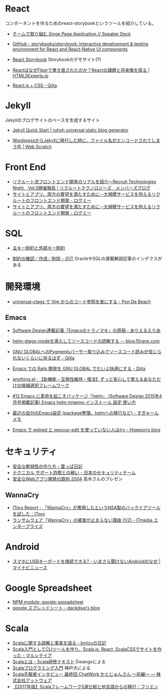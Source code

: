 # React

コンポーネントを作るためのreact-storybookというツールを紹介している。

* [チームで取り組む Singe Page Application // Speaker Deck](https://speakerdeck.com/okamuuu/timudequ-rizu-mu-singe-page-application)

* [GitHub - storybooks/storybook: Interactive development & testing environment for React and React-Native UI components](https://github.com/storybooks/storybook)
* [React Storybook](https://okamuuu.github.io/practice-storybook/?selectedKind=Welcome&selectedStory=to%20Storybook&full=0&down=1&left=1&panelRight=0&downPanel=kadirahq%2Fstorybook-addon-actions%2Factions-panel)  Storybookのデモサイト(?)

* [ReactはなぜFiberで書き直されたのか？Reactの課題と将来像を探る | HTML5Experts.jp](https://html5experts.jp/shumpei-shiraishi/23265/)

* [React.js + CSS - Qiita](http://qiita.com/koba04/items/0e81a04262e1158dbbe4)


# Jekyll

Jekyllのブログサイトのベースを生成するサイト

* [Jekyll Quick Start | ruhoh universal static blog generator](http://jekyllbootstrap.com/usage/jekyll-quick-start.html)

* [WordpressからJekyllに移行した時に、ファイル名がエンコードされてしまう件 | Web Scratch](http://efcl.info/2014/07/11/decode-file-name/)

# Front End

* [リクルート流フロントエンド開発のリアルを紹介～Recruit Technologies Night　Vol.5開催報告 | リクルートテクノロジーズ　メンバーズブログ](https://recruit-tech.co.jp/blog/2017/04/14/rtechnight5/)
* [サイトとアプリ、両方の要望を満たすために--大規模サービスを抱えるリクルートのフロントエンド開発 - ログミー](http://logmi.jp/193833)
* [サイトとアプリ、両方の要望を満たすために--大規模サービスを抱えるリクルートのフロントエンド開発 - ログミー](http://logmi.jp/193833)

# SQL

* [主キー制約と外部キー制約](https://msdn.microsoft.com/ja-jp/library/ms179610.aspx)

* [制約の確認／作成／削除 - ＠IT](http://www.atmarkit.co.jp/fdb/ref/ref_oracle/constraint.html)  OracleやSQLの連載解説記事のインデクスがある

# 開発環境

* [universal-ctags で Vim からのコード参照を楽にする - Pon De Beach](http://mizukmb.hatenablog.com/entry/2016/05/04/082739)

## Emacs

* [Software Design連載記事「Emacsのトラノマキ」の原稿 - ありえるえりあ](http://dev.ariel-networks.com/articles/emacs/)
* [helm-gtags-modeを導入してソースコードの読解する -- blog.10rane.com](http://blog.10rane.com/2014/09/17/to-reading-comprehension-of-the-source-code-by-introducing-the-helm-gtags-mode/)
* [GNU GLOBALへのPygmentsパーサー取り込みでソースコード読みが信じられないくらいに捗るはず - Qiita](http://qiita.com/5t111111/items/c14ac68f762ce71a7760)
* [Emacs での Rails 開発を GNU GLOBAL でだいぶ快適にする - Qiita](http://qiita.com/5t111111/items/5e854f6047d187ea21c7#_reference-d62c277c46666bebac72)

* [anything.el : 【新機能・互換性維持・復活】ずっと安心して使えるあなただけの候補選択フレームワーク](http://emacs.rubikitch.com/anything/)
* [#12 Emacs に革命を起こすパッケージ「helm」 (Software Design 2015年4月号掲載記事) Emacs helm migemo インストール 設定 使い方](http://emacs.rubikitch.com/sd1504-helm/)
* [最近の自分のEmacs設定 (package整理、helmへの移行など) - すぎゃーんメモ](http://memo.sugyan.com/entry/20140227/1393511303)
* [Emacs で wdired と moccur-edit を使っていない人は(ry - Higepon’s blog](http://d.hatena.ne.jp/higepon/20061226/1167098839)

# セキュリティ

* [安全な脆弱性の作り方 - 葉っぱ日記](http://d.hatena.ne.jp/hasegawayosuke/20161216/p1)
* [テクニカル サポート詐欺との戦い - 日本のセキュリティチーム](https://blogs.technet.microsoft.com/jpsecurity/2017/05/26/customer-guidance-for-wannacrypt-attacks/)
* [安全なWebアプリ開発の鉄則 2004](http://www.soi.wide.ad.jp/class/20040031/slides/10/) 高木さんのプレゼン

## WannaCry

* [ITpro Report - 「WannaCry」が悪用したというNSA製のバックドアツールを試した：ITpro](http://itpro.nikkeibp.co.jp/atcl/column/14/090100053/051900247/)
* [ランサムウェア「WannaCry」の被害が止まらない理由 (1/2) - ITmedia エンタープライズ](http://www.itmedia.co.jp/enterprise/articles/1705/16/news028.html)

# Android

* [スマホにUSBキーボードを接続できる? - いまさら聞けないAndroidのなぜ | マイナビニュース](http://news.mynavi.jp/articles/2015/11/25/android_why/)

# Google Spreadsheet

* [NPM module: google-spreadsheet](https://www.npmjs.com/package/google-spreadsheet)
* [google スプレッドシート - dackdive's blog](http://dackdive.hateblo.jp/archive/category/google%20%E3%82%B9%E3%83%97%E3%83%AC%E3%83%83%E3%83%89%E3%82%B7%E3%83%BC%E3%83%88)

# Scala

* [Scalaに関する誤解と事実を語る - kmizuの日記](http://kmizu.hatenablog.com/entry/2017/05/06/160822)
* [Scala入門としてCLIツールを作り、Scala.js, React, ScalaCSSでサイトを作った - マルシテイア](http://amagitakayosi.hatenablog.com/entry/2017/04/07/170000)
* [Scalaとは - Scala研修テキスト](https://dwango.github.io/scala_text/introduction-to-scala.html) Dwangoによる
* [Scalaプログラミング入門](http://bach.istc.kobe-u.ac.jp/lect/ProLang/org/scala.html) 神戸大による
* [Scala先駆者インタビュー 最終回 ChatWork かとじゅんさん 〜前編〜 — 株式会社アットウェア](https://www.atware.co.jp/blog/2016/12/8/scala-vol8-j5ik2o-firstpart)
* [【2017年版】Scalaフレームワーク5選比較と他言語からの移行｜フリエン](https://furien.jp/columns/193/)
